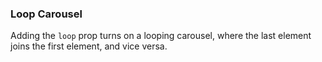### Loop Carousel

Adding the `loop` prop turns on a looping carousel, where the last element joins the first element, and vice versa.
